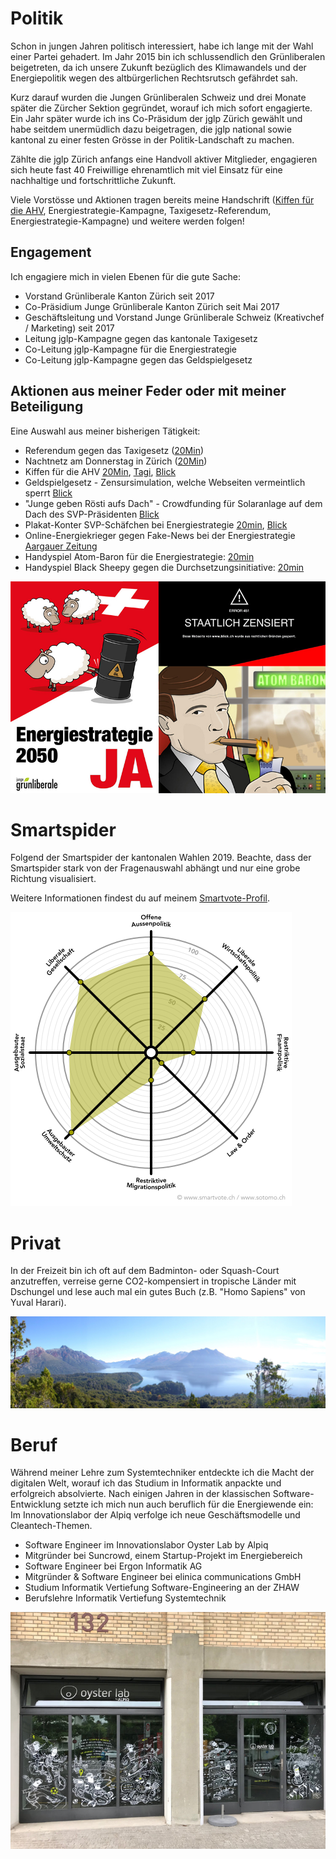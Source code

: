 # Politik

Schon in jungen Jahren politisch interessiert, habe ich lange mit der Wahl einer Partei gehadert. Im Jahr
2015 bin ich schlussendlich den Grünliberalen beigetreten, da ich unsere Zukunft bezüglich des Klimawandels
und der Energiepolitik wegen des altbürgerlichen
Rechtsrutsch gefährdet sah.
        
Kurz darauf wurden die Jungen Grünliberalen Schweiz und
drei Monate später die Zürcher Sektion gegründet, worauf
ich mich sofort engagierte. Ein Jahr später wurde ich ins Co-Präsidum der jglp Zürich gewählt und habe seitdem
unermüdlich dazu beigetragen, die jglp national sowie kantonal zu einer festen Grösse in der Politik-Landschaft zu machen.

Zählte die jglp Zürich anfangs eine Handvoll aktiver Mitglieder, engagieren sich heute fast 40 Freiwillige ehrenamtlich
 mit viel Einsatz für eine nachhaltige und fortschrittliche Zukunft.

Viele Vorstösse und Aktionen tragen bereits meine Handschrift ([Kiffen für die AHV](https://www.20min.ch/schweiz/news/story/Kiffen-legalisieren--um-die-AHV-zu-finanzieren-21452039), Energiestrategie-Kampagne, 
Taxigesetz-Referendum, Energiestrategie-Kampagne) und weitere werden folgen!

## Engagement

Ich engagiere mich in vielen Ebenen für die gute Sache:
* Vorstand Grünliberale Kanton Zürich seit 2017
* Co-Präsidium Junge Grünliberale Kanton Zürich seit Mai 2017
* Geschäftsleitung und Vorstand Junge Grünliberale Schweiz (Kreativchef / Marketing) seit 2017
* Leitung jglp-Kampagne gegen das kantonale Taxigesetz
* Co-Leitung jglp-Kampagne für die Energiestrategie
* Co-Leitung jglp-Kampagne gegen das Geldspielgesetz

## Aktionen aus meiner Feder oder mit meiner Beteiligung
Eine Auswahl aus meiner bisherigen Tätigkeit:
* Referendum gegen das Taxigesetz ([20Min](https://www.20min.ch/schweiz/zuerich/story/Taxi-11113902))
* Nachtnetz am Donnerstag in Zürich ([20Min](https://www.20min.ch/schweiz/zuerich/story/JGLP-wollen-Nachtbusse-auch-unter-der-Woche-31995915))
* Kiffen für die AHV [20Min](https://www.20min.ch/schweiz/news/story/Kiffen-legalisieren--um-die-AHV-zu-finanzieren-21452039), [Tagi](https://www.tagesanzeiger.ch/schweiz/standard/Die-AHV-dank-Kiffern-sanieren/story/18694672), [Blick](https://www.blick.ch/news/schweiz/hanf-kann-millionen-steuern-einbringen-cannabis-macht-die-ahv-high-id8661027.html)
* Geldspielgesetz - Zensursimulation, welche Webseiten vermeintlich sperrt [Blick](https://www.blick.ch/news/politik/junge-glp-zeigt-mit-einer-zensur-simulation-so-will-der-bund-unser-internet-kastrieren-id7561685.html)
* "Junge geben Rösti aufs Dach" - Crowdfunding für Solaranlage auf dem Dach des SVP-Präsidenten [Blick](https://www.blick.ch/news/politik/abstimmungen/eine-solaranlage-fuer-den-groessten-atomlobbyisten-junge-geben-svp-roesti-eins-aufs-dach-id6653212.html)
* Plakat-Konter SVP-Schäfchen bei Energiestrategie [20min](https://www.20min.ch/schweiz/news/story/Junge-GLP-kontert-Plagiat-Plakat-der-SVP-26116037?httpredirect), [Blick](https://www.blick.ch/news/politik/abstimmungen/junge-gruenliberale-kontern-svp-plagiat-energie-schaefchen-schaffen-oelfass-aus-id6438495.html)
* Online-Energiekrieger gegen Fake-News bei der Energiestrategie [Aargauer Zeitung](https://www.aargauerzeitung.ch/schweiz/energie-krieger-gegen-kaltduscher-fakten-checker-sollen-svp-argumente-widerlegen-131243381)
* Handyspiel Atom-Baron für die Energiestrategie: [20min](https://www.20min.ch/schweiz/news/story/Mit-Guelsha--Atombaron-und-Bier-auf-Stimmenfang-21746446)
* Handyspiel Black Sheepy gegen die Durchsetzungsinitiative: [20min](https://www.20min.ch/digital/news/story/Mit-diesem-Spiel-lernt-das-SVP-Schaf-fliegen-16923554)

<p class="center">
  <img src="aktionen.jpg">
</p>

# Smartspider

Folgend der Smartspider der kantonalen Wahlen 2019. Beachte, dass der Smartspider stark von der Fragenauswahl abhängt und nur eine grobe Richtung
visualisiert.

Weitere Informationen findest du auf meinem [Smartvote-Profil](http://www.smartvote.ch/19_zh_leg/portrait/candidate/index/40600001453?lang=de_CH).
              
<p class="center">
  <img src="./../../content/manuel/spider.png" class="smartspider" alt="Manuel Frick">
</p>

# Privat 

In der Freizeit bin ich oft auf dem Badminton- oder Squash-Court anzutreffen, verreise gerne CO2-kompensiert in tropische 
Länder mit Dschungel und lese auch mal ein gutes Buch (z.B. "Homo Sapiens" von Yuval Harari).

<p class="center">
  <img src="bariloche.jpg">
</p>

# Beruf

Während meiner Lehre zum Systemtechniker entdeckte ich die Macht der digitalen Welt, worauf ich das Studium in
Informatik anpackte und erfolgreich absolvierte. Nach einigen Jahren in der klassischen Software-Entwicklung
setzte ich mich nun auch beruflich für die Energiewende ein: Im Innovationslabor der Alpiq verfolge ich neue
Geschäftsmodelle und Cleantech-Themen.
  
* Software Engineer im Innovationslabor Oyster Lab by Alpiq
* Mitgründer bei Suncrowd, einem Startup-Projekt im Energiebereich
* Software Engineer bei Ergon Informatik AG
* Mitgründer & Software Engineer bei elinica communications GmbH
* Studium Informatik Vertiefung Software-Engineering an der ZHAW
* Berufslehre Informatik Vertiefung Systemtechnik

<p class="center">
  <img src="Oyster+Lab.jpg">
</p>
